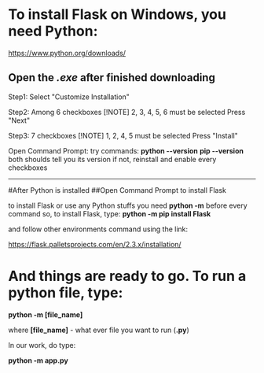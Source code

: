 # To install Flask on Windows, you need Python:

https://www.python.org/downloads/

## Open the *.exe* after finished downloading

Step1: Select "Customize Installation"

Step2: Among 6 checkboxes
[!NOTE] 2, 3, 4, 5, 6 must be selected
Press "Next"

Step3: 7 checkboxes
[!NOTE] 1, 2, 4, 5 must be selected
Press "Install"

Open Command Prompt:
try commands:
	**python --version**
	**pip --version**
both shoulds tell you its version
if not, reinstall and enable every checkboxes

--------------------------------------------------------------

#After Python is installed
##Open Command Prompt to install Flask

to install Flask or use any Python stuffs
you need **python -m** before every command
so, to install Flask, type:
	**python -m pip install Flask**

and follow other environments command using the link:

https://flask.palletsprojects.com/en/2.3.x/installation/

# And things are ready to go. To run a python file, type:

**python -m [file_name]**

where **[file_name]** - what ever file you want to run (**.py**)

In our work, do type:

**python -m app.py**

